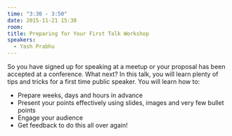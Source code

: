 ```yaml
---
time: "3:30 - 3:50"
date: 2015-11-21 15:30 
room: 
title: Preparing for Your First Talk Workshop
speakers:
  - Yash Prabhu
---
```


So you have signed up for speaking at a meetup or your proposal has been accepted at a conference. What next? In this talk, you will learn plenty of tips and tricks for a first time public speaker. You will learn how to:

* Prepare weeks, days and hours in advance
* Present your points effectively using slides, images and very few bullet points
* Engage your audience
* Get feedback to do this all over again!